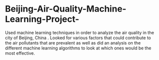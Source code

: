 # Beijing-Air-Quality-Machine-Learning-Project-
Used machine learning techniques in order to analyze the air quality in the city of Beijing, China . Looked for various factors that could contribute to the air pollutants that are prevalent as well as did an analysis on the different machine learning algorithms to look at which ones would be the most effective. 
